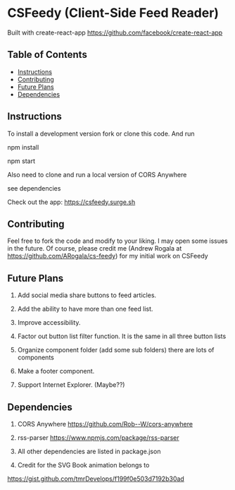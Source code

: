 # CSFeedy (Client-Side Feed Reader)

Built with create-react-app https://github.com/facebook/create-react-app

## Table of Contents

* [Instructions](#instructions)
* [Contributing](#contributing)
* [Future Plans](#future-plans)
* [Dependencies](#dependencies)

## Instructions

To install a development version fork or clone this code. And run

npm install

npm start

Also need to clone and run a local version of CORS Anywhere

see dependencies

Check out the app: https://csfeedy.surge.sh

## Contributing

Feel free to fork the code and modify to your liking. I may open some issues in the future.
Of course, please credit me (Andrew Rogala at https://github.com/ARogala/cs-feedy) for my initial work on CSFeedy


## Future Plans

1. Add social media share buttons to feed articles.

2. Add the ability to have more than one feed list.

3. Improve accessibility.

4. Factor out button list filter function. It is the same in all three button lists

5. Organize component folder (add some sub folders) there are lots of components

6. Make a footer component.

7. Support Internet Explorer. (Maybe??)

## Dependencies

1. CORS Anywhere https://github.com/Rob--W/cors-anywhere

2. rss-parser https://www.npmjs.com/package/rss-parser

3. All other dependencies are listed in package.json

4. Credit for the SVG Book animation belongs to

https://gist.github.com/tmrDevelops/f199f0e503d7192b30ad